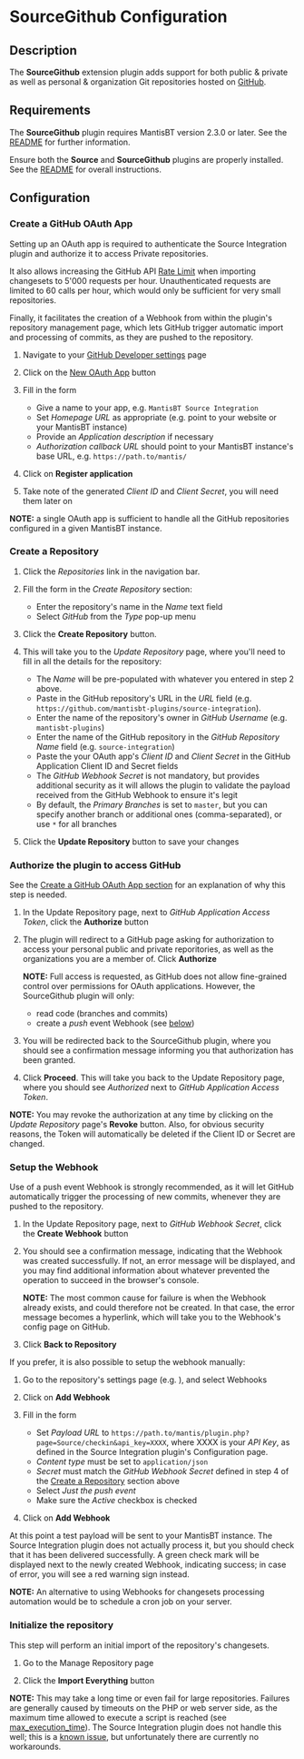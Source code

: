 # SourceGithub Configuration

## Description

The **SourceGithub** extension plugin adds support for both public & private as
well as personal & organization Git repositories hosted on
[GitHub](http://github.com/).


## Requirements

The **SourceGithub** plugin requires MantisBT version 2.3.0 or later. See the
[README](../README.md#requirements) for further information.

Ensure both the **Source** and **SourceGithub** plugins are properly installed.
See the [README](../README.md#installation) for overall instructions.


## Configuration

### Create a GitHub OAuth App

Setting up an OAuth app is required to authenticate the Source Integration
plugin and authorize it to access Private repositories.

It also allows increasing the GitHub API [Rate Limit](https://developer.github.com/v3/#rate-limiting)
when importing changesets to 5'000 requests per hour. Unauthenticated requests
are limited to 60 calls per hour, which would only be sufficient for very small
repositories.

Finally, it facilitates the creation of a Webhook from within the plugin's
repository management page, which lets GitHub trigger automatic import and
processing of commits, as they are pushed to the repository.

1. Navigate to your [GitHub Developer settings](https://github.com/settings/developers) page

2. Click on the [New OAuth App](https://github.com/settings/applications/new) button

3. Fill in the form
   - Give a name to your app, e.g. `MantisBT Source Integration`
   - Set _Homepage URL_ as appropriate (e.g. point to your website or your
	 MantisBT instance)
   - Provide an _Application description_ if necessary
   - _Authorization callback URL_ should point to your MantisBT instance's
	 base URL, e.g. `https://path.to/mantis/`

4. Click on **Register application**

5. Take note of the generated _Client ID_ and _Client Secret_, you will need
   them later on

**NOTE:** a single OAuth app is sufficient to handle all the GitHub repositories
configured in a given MantisBT instance.


### Create a Repository

1. Click the *Repositories* link in the navigation bar.

2. Fill the form in the *Create Repository* section:
   - Enter the repository's name in the *Name* text field
   - Select *GitHub* from the *Type* pop-up menu

3. Click the **Create Repository** button.

4. This will take you to the *Update Repository* page, where you'll need to fill
   in all the details for the repository:

   - The *Name* will be pre-populated with whatever you entered in step 2 above.
   - Paste in the GitHub repository's URL in the *URL* field
	 (e.g. `https://github.com/mantisbt-plugins/source-integration`).
   - Enter the name of the repository's owner in *GitHub Username*
	 (e.g. `mantisbt-plugins`)
   - Enter the name of the GitHub repository in the *GitHub Repository Name*
	 field (e.g. `source-integration`)
   - Paste the your OAuth app's _Client ID_ and _Client Secret_ in the
	 GitHub Application Client ID and Secret fields
   - The _GitHub Webhook Secret_ is not mandatory, but provides additional
	 security as it will allows the plugin to validate the payload received
	 from the GitHub Webhook to ensure it's legit
   - By default, the *Primary Branches* is set to `master`, but you can specify
	 another branch or additional ones (comma-separated), or use `*` for all
	 branches

5. Click the **Update Repository** button to save your changes


### Authorize the plugin to access GitHub

See the [Create a GitHub OAuth App section](#create-a-github-oauth-app) for an
explanation of why this step is needed.

1. In the Update Repository page, next to _GitHub Application Access Token_,
   click the **Authorize** button

2. The plugin will redirect to a GitHub page asking for authorization to
   access your personal public and private reporitories, as well as the
   organizations you are a member of. Click **Authorize**

   **NOTE:** Full access is requested, as GitHub does not allow fine-grained
   control over permissions for OAuth applications. However, the SourceGithub
   plugin will only:
   - read code (branches and commits)
   - create a _push_ event Webhook (see [below](#setup-the-webhook))

3. You will be redirected back to the SourceGithub plugin, where you should see
   a confirmation message informing you that authorization has been granted.

4. Click **Proceed**. This will take you back to the Update Repository page,
   where you should see _Authorized_ next to _GitHub Application Access Token_.

**NOTE:** You may revoke the authorization at any time by clicking on the
_Update Repository_ page's **Revoke** button. Also, for obvious security
reasons, the Token will automatically be deleted if the Client ID or Secret are
changed.


### Setup the Webhook

Use of a push event Webhook is strongly recommended, as it will let GitHub
automatically trigger the processing of new commits, whenever they are pushed
to the repository.

1. In the Update Repository page, next to _GitHub Webhook Secret_, click the
   **Create Webhook** button

2. You should see a confirmation message, indicating that the Webhook was
   created successfully. If not, an error message will be displayed, and you
   may find additional information about whatever prevented the operation to
   succeed in the browser's console.

   **NOTE:** The most common cause for failure is when the Webhook already
   exists, and could therefore not be created. In that case, the error message
   becomes a hyperlink, which will take you to the Webhook's config page on
   GitHub.

3. Click **Back to Repository**

If you prefer, it is also possible to setup the webhook manually:

1. Go to the repository's settings page (e.g. ), and select Webhooks

2. Click on **Add Webhook**

3. Fill in the form
   - Set _Payload URL_ to
	 `https://path.to/mantis/plugin.php?page=Source/checkin&api_key=XXXX`,
	 where XXXX is your _API Key_, as defined in the Source Integration plugin's
	 Configuration page.
   -  _Content type_ must be set to `application/json`
   - _Secret_ must match the _GitHub Webhook Secret_ defined in step 4 of the
	 [Create a Repository](#create-a-repository) section above
   - Select _Just the push event_
   - Make sure the _Active_ checkbox is checked

4. Click on **Add Webhook**

At this point a test payload will be sent to your MantisBT instance.
The Source Integration plugin does not actually process it, but you should
check that it has been delivered successfully. A green check mark will be
displayed next to the newly created Webhook, indicating success; in case of
error, you will see a red warning sign instead.

**NOTE:** An alternative to using Webhooks for changesets processing automation
would be to schedule a cron job on your server.

### Initialize the repository

This step will perform an initial import of the repository's changesets.

1. Go to the Manage Repository page

2. Click the **Import Everything** button

**NOTE:** This may take a long time or even fail for large repositories.
Failures are generally caused by timeouts on the PHP or web server side, as
the maximum time allowed to execute a script is reached
(see [max_execution_time](http://www.php.net/manual/en/info.configuration.php#ini.max-execution-time)).
The Source Integration plugin does not handle this well; this is a
[known issue](https://github.com/mantisbt-plugins/source-integration/issues/60),
but unfortunately there are currently no workarounds.
